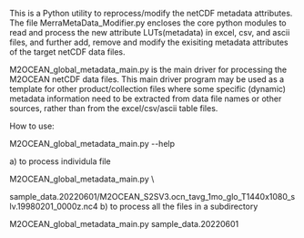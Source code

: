 This is a Python utility to reprocess/modify the netCDF metadata attributes. The file MerraMetaData_Modifier.py encloses the core python modules to read and process the new attribute LUTs(metadata) in excel, csv, and ascii files, and further add, remove and modify the exisiting metadata attributes of the target netCDF data files. 

M2OCEAN_global_metadata_main.py is the main driver for processing the M2OCEAN netCDF data files. This main driver
program may be used as a template for other product/collection files where some specific (dynamic)
metadata information need to be extracted from data file names or other sources, rather than from
the excel/csv/ascii table files.

How to use:

   M2OCEAN_global_metadata_main.py --help

   a) to process individula file
   
   M2OCEAN_global_metadata_main.py \
   
   sample_data.20220601/M2OCEAN_S2SV3.ocn_tavg_1mo_glo_T1440x1080_slv.19980201_0000z.nc4
   b) to process all the files in a subdirectory
   
   M2OCEAN_global_metadata_main.py sample_data.20220601
